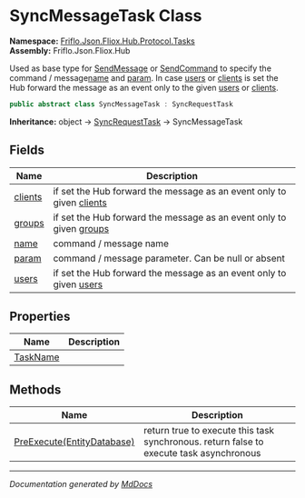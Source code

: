 ﻿<!--  
  <auto-generated>   
    The contents of this file were generated by a tool.  
    Changes to this file may be list if the file is regenerated  
  </auto-generated>   
-->

# SyncMessageTask Class

**Namespace:** [Friflo.Json.Fliox.Hub.Protocol.Tasks](../index.md)  
**Assembly:** Friflo.Json.Fliox.Hub

Used as base type for [SendMessage](../SendMessage/index.md) or [SendCommand](../SendCommand/index.md) to specify the command \/ message[name](fields/name.md) and [param](fields/param.md). In case [users](fields/users.md) or [clients](fields/clients.md) is set the Hub forward the message as an event only to the given [users](fields/users.md) or [clients](fields/clients.md). 

```csharp
public abstract class SyncMessageTask : SyncRequestTask
```

**Inheritance:** object → [SyncRequestTask](../SyncRequestTask/index.md) → SyncMessageTask

## Fields

| Name                         | Description                                                                               |
| ---------------------------- | ----------------------------------------------------------------------------------------- |
| [clients](fields/clients.md) | if set the Hub forward the message as an event only to given [clients](fields/clients.md) |
| [groups](fields/groups.md)   | if set the Hub forward the message as an event only to given [groups](fields/groups.md)   |
| [name](fields/name.md)       | command \/ message name                                                                   |
| [param](fields/param.md)     | command \/ message parameter. Can be null or absent                                       |
| [users](fields/users.md)     | if set the Hub forward the message as an event only to given [users](fields/users.md)     |

## Properties

| Name                               | Description |
| ---------------------------------- | ----------- |
| [TaskName](properties/TaskName.md) |             |

## Methods

| Name                                                | Description                                                                             |
| --------------------------------------------------- | --------------------------------------------------------------------------------------- |
| [PreExecute(EntityDatabase)](methods/PreExecute.md) | return true to execute this task synchronous. return false to execute task asynchronous |

___

*Documentation generated by [MdDocs](https://github.com/ap0llo/mddocs)*
